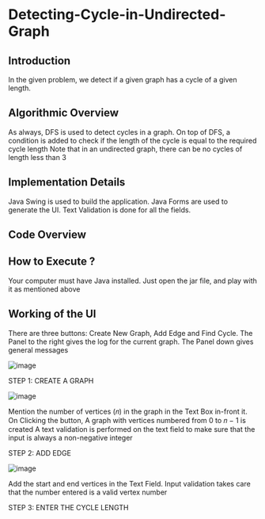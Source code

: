 # Detecting-Cycle-in-Undirected-Graph #

## Introduction ##
In the given problem, we detect if a given graph has a cycle of a given length. 


## Algorithmic Overview ##
As always, DFS is used to detect cycles in a graph. On top of DFS, a condition is added to check if the length of the cycle is equal to the required cycle length
Note that in an undirected graph, there can be no cycles of length less than 3 


## Implementation Details ##
Java Swing is used to build the application. Java Forms are used to generate the UI. Text Validation is done for all the fields. 

## Code Overview ##


## How to Execute ? ##
Your computer must have Java installed. Just open the jar file, and play with it as mentioned above 

## Working of the UI ##
There are three buttons: Create New Graph, Add Edge and Find Cycle. The Panel to the right gives the log for the current graph. The Panel down gives general messages 

![image](https://user-images.githubusercontent.com/21295042/28241475-3f9a0192-6963-11e7-8105-5ddbee61d3cb.png)


STEP 1: CREATE A GRAPH

![image](https://user-images.githubusercontent.com/21295042/28241488-89dcae76-6963-11e7-8b72-8846d511b7b0.png)

Mention the number of vertices (𝑛) in the graph in the Text Box in-front it. On Clicking the button, A graph with vertices numbered from 0 to 𝑛 − 1 is created
A text validation is performed on the text field to make sure that the input is always a non-negative integer

STEP 2: ADD EDGE

![image](https://user-images.githubusercontent.com/21295042/28241950-8e25f1ae-696d-11e7-89d1-656eb284544d.png)

Add the start and end vertices in the Text Field. Input validation takes care that the number entered is a valid vertex number 


STEP 3: ENTER THE CYCLE LENGTH

